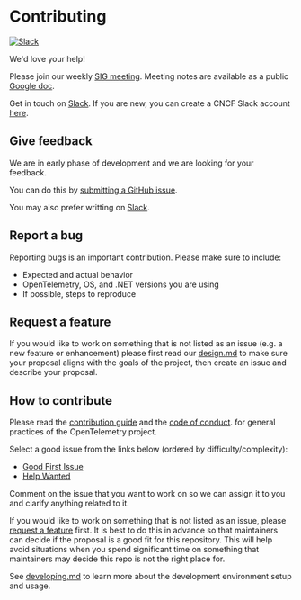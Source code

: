 # Contributing

[![Slack](https://img.shields.io/badge/slack-@cncf/otel--dotnet--auto--instr-brightgreen.svg?logo=slack)](https://cloud-native.slack.com/archives/C01NR1YLSE7)

We'd love your help!

Please join our weekly [SIG meeting](https://github.com/open-telemetry/community#special-interest-groups).
Meeting notes are available as a public [Google
doc](https://docs.google.com/document/d/1XedN2D8_PH4YLej-maT8sp4RKogfuhFpccRi3QpUcoI/edit?usp=sharing).

Get in touch on [Slack](https://cloud-native.slack.com/archives/C01NR1YLSE7).
If you are new, you can create a CNCF Slack account [here](http://slack.cncf.io/).

## Give feedback

We are in early phase of development
and we are looking for your feedback.

You can do this by [submitting a GitHub issue](https://github.com/open-telemetry/opentelemetry-dotnet-instrumentation/issues/new).

You may also prefer writting on [Slack](https://cloud-native.slack.com/archives/C01NR1YLSE7).

## Report a bug

Reporting bugs is an important contribution. Please make sure to include:

* Expected and actual behavior
* OpenTelemetry, OS, and .NET versions you are using
* If possible, steps to reproduce

## Request a feature

If you would like to work on something that is not listed as an issue
(e.g. a new feature or enhancement) please first read our [design.md](design.md)
to make sure your proposal aligns with the goals of the
project, then create an issue and describe your proposal.

## How to contribute

Please read the [contribution guide](https://github.com/open-telemetry/community/blob/main/CONTRIBUTING.md)
and the [code of conduct](https://github.com/open-telemetry/community/blob/main/code-of-conduct.md).
for general practices of the OpenTelemetry project.

Select a good issue from the links below (ordered by difficulty/complexity):

* [Good First Issue](https://github.com/open-telemetry/opentelemetry-dotnet-instrumentation/issues?utf8=%E2%9C%93&q=is%3Aissue+is%3Aopen+label%3A%22good+first+issue%22)
* [Help Wanted](https://github.com/open-telemetry/opentelemetry-dotnet-instrumentation/issues?q=is%3Aissue+is%3Aopen+label%3A%22help+wanted%22)

Comment on the issue that you want to work on so we can assign it to you and
clarify anything related to it.

If you would like to work on something that is not listed as an issue,
please [request a feature](#request-a-feature) first.
It is best to do this in advance so that maintainers can decide if the proposal
is a good fit for this repository.
This will help avoid situations when you spend significant time
on something that maintainers may decide this repo is not the right place for.

See [developing.md](developing.md) to learn more about
the development environment setup and usage.
